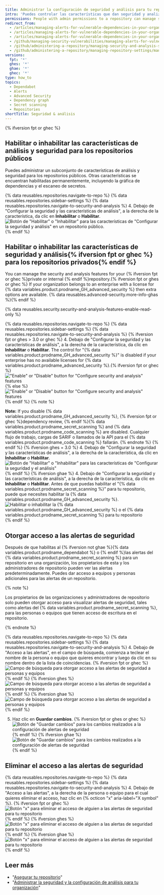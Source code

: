 ```yaml
---
title: Administrar la configuración de seguridad y análisis para tu repositorio
intro: 'Puedes controlar las características que dan seguridad y analizan tu código en tu proyecto dentro de {% data variables.product.prodname_dotcom %}.'
permissions: People with admin permissions to a repository can manage security and analysis settings for the repository.
redirect_from:
  - /articles/managing-alerts-for-vulnerable-dependencies-in-your-organization-s-repositories/
  - /articles/managing-alerts-for-vulnerable-dependencies-in-your-organizations-repositories/
  - /articles/managing-alerts-for-vulnerable-dependencies-in-your-organization
  - /github/managing-security-vulnerabilities/managing-alerts-for-vulnerable-dependencies-in-your-organization
  - /github/administering-a-repository/managing-security-and-analysis-settings-for-your-repository
  - /github/administering-a-repository/managing-repository-settings/managing-security-and-analysis-settings-for-your-repository
versions:
  fpt: '*'
  ghes: '*'
  ghae: '*'
  ghec: '*'
type: how_to
topics:
  - Dependabot
  - Alerts
  - Advanced Security
  - Dependency graph
  - Secret scanning
  - Repositories
shortTitle: Seguridad & análisis
---
```


{% ifversion fpt or ghec %}
## Habilitar o inhabilitar las características de análisis y seguridad para los repositorios públicos

Puedes administrar un subconjunto de características de análisis y seguridad para los repositorios públicos. Otras características se encuentran habilitadas permanentemente, incluyendo la gráfica de dependencias y el escaneo de secretos.

{% data reusables.repositories.navigate-to-repo %}
{% data reusables.repositories.sidebar-settings %}
{% data reusables.repositories.navigate-to-security-and-analysis %}
4. Debajo de "Configurar la seguridad y las características de análisis", a la derecha de la característica, da clic en **Inhabilitar** o **Habilitar**. ![Botón de "Habilitar" o "Inhabilitar" para las características de "Configurar la seguridad y análisis" en un repositorio público.](/assets/images/help/repository/security-and-analysis-disable-or-enable-dotcom-public.png)
{% endif %}

## Habilitar o inhabilitar las características de seguridad y análisis{% ifversion fpt or ghec %} para los repositorios privados{% endif %}

You can manage the security and analysis features for your {% ifversion fpt or ghec %}private or internal {% endif %}repository.{% ifversion fpt or ghes or ghec %} If your organization belongs to an enterprise with a license for {% data variables.product.prodname_GH_advanced_security %} then extra options are available. {% data reusables.advanced-security.more-info-ghas %}{% endif %}

{% data reusables.security.security-and-analysis-features-enable-read-only %}

{% data reusables.repositories.navigate-to-repo %}
{% data reusables.repositories.sidebar-settings %}
{% data reusables.repositories.navigate-to-security-and-analysis %}
{% ifversion fpt or ghes > 3.0 or ghec %}
4. Debajo de "Configurar la seguridad y las características de análisis", a la derecha de la característica, da clic en **Inhabilitar** o **Habilitar**. The control for "{% data variables.product.prodname_GH_advanced_security %}" is disabled if your enterprise has no available licenses for {% data variables.product.prodname_advanced_security %}.{% ifversion fpt or ghec %} !["Enable" or "Disable" button for "Configure security and analysis" features](/assets/images/help/repository/security-and-analysis-disable-or-enable-dotcom-private.png){% else %}
!["Enable" or "Disable" button for "Configure security and analysis" features](/assets/images/enterprise/3.1/help/repository/security-and-analysis-disable-or-enable-ghes.png){% endif %}
  {% note %}

  **Note:** If you disable {% data variables.product.prodname_GH_advanced_security %}, {% ifversion fpt or ghec %}dependency review, {% endif %}{% data variables.product.prodname_secret_scanning %} and {% data variables.product.prodname_code_scanning %} are disabled. Cualquier flujo de trabajo, cargas de SARIF o llamados de la API para el {% data variables.product.prodname_code_scanning %} fallarán.
  {% endnote %}
  {% endif %}
  {% ifversion ghes = 3.0 %}
4. Debajo de "Configurar la seguridad y las características de análisis", a la derecha de la característica, da clic en **Inhabilitar** o **Habilitar**. ![Botón de "Habilitar" o "Inhabilitar" para las características de "Configurar la seguridad y el análisis"](/assets/images/help/repository/security-and-analysis-disable-or-enable-ghe.png)
  {% endif %}
  {% ifversion ghae %}
4. Debajo de "Configurar la seguridad y las características de análisis", a la derecha de la característica, da clic en **Inhabilitar** o **Habilitar**. Antes de que puedas habilitar el "{% data variables.product.prodname_secret_scanning %}" para tu repositorio, puede que necesites habilitar la {% data variables.product.prodname_GH_advanced_security %}. ![Habilitar o inhabilitar la {% data variables.product.prodname_GH_advanced_security %} o el {% data variables.product.prodname_secret_scanning %} para tu repositorio](/assets/images/enterprise/github-ae/repository/enable-ghas-secret-scanning-ghae.png)
  {% endif %}

## Otorgar acceso a las alertas de seguridad

Después de que habilitas al {% ifversion not ghae %}{% data variables.product.prodname_dependabot %} o {% endif %}las alertas del {% data variables.product.prodname_secret_scanning %} para un repositorio en una organización, los propietarios de esta y los administradores de repositorio pueden ver las alertas predeterminadamente. Puedes dar acceso a equipos y personas adicionales para las alertas de un repositorio.

{% note %}

Los propietarios de las organizaciones y administradores de repositorio solo pueden otorgar acceso para visualizar alertas de seguridad, tales como alertas del {% data variables.product.prodname_secret_scanning %}, para las personas o equipos que tienen acceso de escritura en el repositorio.

{% endnote %}

{% data reusables.repositories.navigate-to-repo %}
{% data reusables.repositories.sidebar-settings %}
{% data reusables.repositories.navigate-to-security-and-analysis %}
4. Debajo de "Acceso a las alertas", en el campo de búsqueda, comienza a teclear el nombre de la persona o equipo que quieres encontrar y luego da clic en su nombre dentro de la lista de coincidencias.
   {% ifversion fpt or ghec %}
   ![Campo de búsqueda para otorgar acceso a las alertas de seguridad a personas y equipos](/assets/images/help/repository/security-and-analysis-security-alerts-person-or-team-search.png)
   {% endif %}
   {% ifversion ghes %}
   ![Campo de búsqueda para otorgar acceso a las alertas de seguridad a personas y equipos](/assets/images/help/repository/security-and-analysis-security-alerts-person-or-team-search-ghe.png)
   {% endif %}
   {% ifversion ghae %}
   ![Campo de búsqueda para otorgar acceso a las alertas de seguridad a personas y equipos](/assets/images/enterprise/github-ae/repository/security-and-analysis-security-alerts-person-or-team-search-ghae.png)
   {% endif %}

5. Haz clic en **Guardar cambios**.
   {% ifversion fpt or ghes or ghec %}
   ![Botón de "Guardar cambios" para los cambios realizados a la configuración de alertas de seguridad](/assets/images/help/repository/security-and-analysis-security-alerts-save-changes.png)
   {% endif %}
    {% ifversion ghae %}
   ![Botón de "Guardar cambios" para los cambios realizados a la configuración de alertas de seguridad](/assets/images/enterprise/github-ae/repository/security-and-analysis-security-alerts-save-changes-ghae.png)
   {% endif %}

## Eliminar el acceso a las alertas de seguridad

{% data reusables.repositories.navigate-to-repo %}
{% data reusables.repositories.sidebar-settings %}
{% data reusables.repositories.navigate-to-security-and-analysis %}
4. Debajo de "Acceso a las alertas", a la derecha de la persona o equipo para el cual quieres eliminar el acceso, haz clic en {% octicon "x" aria-label="X symbol" %}.
   {% ifversion fpt or ghec %}
   ![Botón "x" para eliminar el acceso de alguien a las alertas de seguridad para tu repositorio](/assets/images/help/repository/security-and-analysis-security-alerts-username-x.png)
   {% endif %}
   {% ifversion ghes %}
   ![Botón "x" para eliminar el acceso de alguien a las alertas de seguridad para tu repositorio](/assets/images/help/repository/security-and-analysis-security-alerts-username-x-ghe.png)
   {% endif %}
   {% ifversion ghae %}
   ![Botón "x" para eliminar el acceso de alguien a las alertas de seguridad para tu repositorio](/assets/images/enterprise/github-ae/repository/security-and-analysis-security-alerts-username-x-ghae.png)
   {% endif %}

## Leer más

- "[Asegurar tu repositorio](/code-security/getting-started/securing-your-repository)"
- "[Administrar la seguridad y la configuración de análisis para tu organización](/organizations/keeping-your-organization-secure/managing-security-and-analysis-settings-for-your-organization)"
